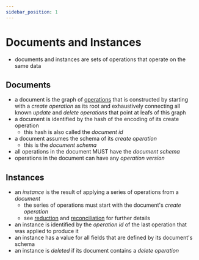 ```yaml
---
sidebar_position: 1
---
```


# Documents and Instances

- documents and instances are sets of operations that operate on the same data

## Documents

- a document is the graph of [operations](/docs/writing-data/operations) that is constructed by starting with a _create operation_ as its root and exhaustively connecting all known _update_ and _delete operations_ that point at leafs of this graph
- a document is identified by the hash of the encoding of its create operation
  - this hash is also called the _document id_
- a document assumes the schema of its _create operation_
  - this is the _document schema_
- all operations in the document MUST have the _document schema_
- operations in the document can have any _operation version_

## Instances

- an _instance_ is the result of applying a series of operations from a _document_
  - the series of operations must start with the document's _create operation_
  - see [reduction](/docs/organising-data/reduction) and [reconciliation](/docs/collaboration/reconciliation) for further details
- an instance is identified by the _operation id_ of the last operation that was applied to produce it
- an instance has a value for all fields that are defined by its document's schema
- an instance is _deleted_ if its document contains a _delete operation_
